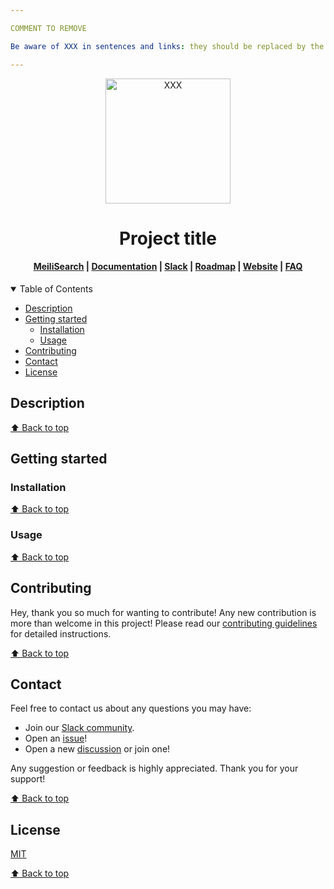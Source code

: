 ```yaml
---

COMMENT TO REMOVE

Be aware of XXX in sentences and links: they should be replaced by the actual repository name or the appropriate information.

---
```


<p align="center">
  <img src="https://github.com/meilisearch/meilisearch/blob/main/assets/logo.svg" alt="XXX" width="200" height="200" />
</p>

<h1 align="center">Project title</h1>

<h4 align="center">
  <a href="https://github.com/meilisearch/MeiliSearch">MeiliSearch</a> |
  <a href="https://docs.meilisearch.com">Documentation</a> |
  <a href="https://slack.meilisearch.com">Slack</a> |
  <a href="https://roadmap.meilisearch.com/tabs/1-under-consideration">Roadmap</a> |
  <a href="https://www.meilisearch.com">Website</a> |
  <a href="https://docs.meilisearch.com/faq">FAQ</a>
</h4>

<details open="open">
<summary>Table of Contents</summary>

- [Description](#description)
- [Getting started](#getting-started)
  - [Installation](#installation)
  - [Usage](#usage)
- [Contributing](#contributing)
- [Contact](#contact)
- [License](#license)
</details>

## Description

<!-- Describe your project in brief -->
<!-- What does this project do? -->
<!-- Why is this project useful? -->

[⬆️ Back to top](#table-of-contents)

## Getting started

<!-- Add basic code examples for the most common actions in this section. -->
### Installation
<!-- Include the steps required to install your project -->
[⬆️ Back to top](#table-of-contents)

### Usage
<!-- Give the user info on how to use the project. -->

[⬆️ Back to top](#table-of-contents)


## Contributing 

Hey, thank you so much for wanting to contribute! Any new contribution is more than welcome in this project! Please read our [contributing guidelines]((https://github.com/meilisearch/XXX/blob/main/CONTRIBUTING.md)) for detailed instructions.

[⬆️ Back to top](#table-of-contents)

## Contact 

Feel free to contact us about any questions you may have:

  - Join our [Slack community](https://slack.meilisearch.com/).
  - Open an [issue](https://github.com/meilisearch/XXX/issues)!
  - Open a new [discussion](https://github.com/meilisearch/XXX/discussions) or join one! 

Any suggestion or feedback is highly appreciated. Thank you for your support!

[⬆️ Back to top](#table-of-contents)

## License

[MIT](https://github.com/meilisearch/XXX/blob/main/LICENSE)

[⬆️ Back to top](#table-of-contents)

